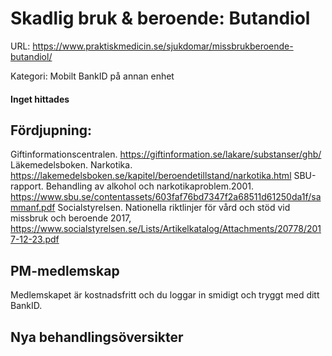 # Skadlig bruk & beroende: Butandiol

URL: https://www.praktiskmedicin.se/sjukdomar/missbrukberoende-butandiol/



Kategori: Mobilt BankID på annan enhet

#### Inget hittades

## Fördjupning:

Giftinformationscentralen. https://giftinformation.se/lakare/substanser/ghb/
Läkemedelsboken. Narkotika. https://lakemedelsboken.se/kapitel/beroendetillstand/narkotika.html
SBU-rapport. Behandling av alkohol och narkotikaproblem.2001. https://www.sbu.se/contentassets/603faf76bd7347f2a68511d61250da1f/sammanf.pdf
Socialstyrelsen. Nationella riktlinjer för vård och stöd vid missbruk och beroende 2017, https://www.socialstyrelsen.se/Lists/Artikelkatalog/Attachments/20778/2017-12-23.pdf

## PM-medlemskap

Medlemskapet är kostnadsfritt och du loggar in smidigt och tryggt med ditt BankID.

## Nya behandlingsöversikter

